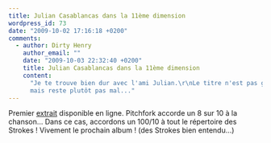 ```yaml
---
title: Julian Casablancas dans la 11ème dimension
wordpress_id: 73
date: "2009-10-02 17:16:18 +0200"
comments:
  - author: Dirty Henry
    author_email: ""
    date: "2009-10-03 22:32:40 +0200"
    title: Julian Casablancas dans la 11ème dimension
    content:
      "Je te trouve bien dur avec l'ami Julian.\r\nLe titre n'est pas génial
      mais reste plutôt pas mal..."
---
```


Premier [extrait][1] disponible en ligne. Pitchfork accorde un 8 sur 10 à la
chanson… Dans ce cas, accordons un 100/10 à tout le répertoire des Strokes !
Vivement le prochain album ! (des Strokes bien entendu...)

[1]: https://pitchfork.com/reviews/tracks/11523-11th-dimension/
